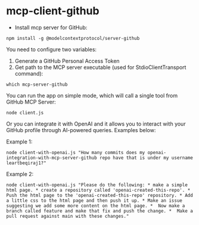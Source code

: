 # mcp-client-github

* Install mcp server for GitHub:
```
npm install -g @modelcontextprotocol/server-github
```
You need to configure two variables:
1. Generate a GitHub Personal Access Token
2. Get path to the MCP server executable (used for StdioClientTransport command):
```
which mcp-server-github
```

You can run the app on simple mode, which will call a single tool from GitHub MCP Server:
```
node client.js
```

Or you can integrate it with OpenAI and it allows you to interact with your GitHub profile through AI-powered queries. Examples below:

Example 1:
```
node client-with-openai.js "How many commits does my openai-integration-with-mcp-server-github repo have that is under my username leartbeqiraj1?"
```

Example 2:
```
node client-with-openai.js "Please do the following: * make a simple html page. * create a repository called 'openai-created-this-repo'. * Push the html page to the 'openai-created-this-repo' repository. * Add a little css to the html page and then push it up. * Make an issue suggesting we add some more content on the html page. *  Now make a branch called feature and make that fix and push the change. *  Make a pull request against main with these changes."
```

